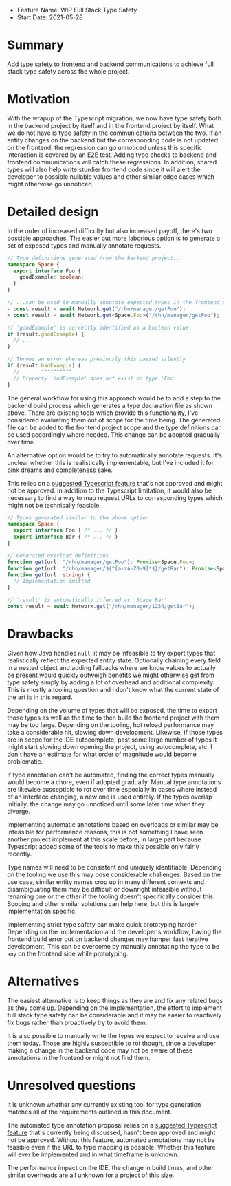 - Feature Name: WIP Full Stack Type Safety
- Start Date: 2021-05-28

# Summary
[summary]: #summary

Add type safety to frontend and backend communications to achieve full stack type safety across the whole project.

# Motivation
[motivation]: #motivation

With the wrapup of the Typescript migration, we now have type safety both in the backend project by itself and in the frontend project by itself. What we do not have is type safety in the communications between the two. If an entity changes on the backend but the corresponding code is not updated on the frontend, the regression can go unnoticed unless this specific interaction is covered by an E2E test. Adding type checks to backend and frontend communications will catch these regressions. In addition, shared types will also help write sturdier frontend code since it will alert the developer to possible nullable values and other similar edge cases which might otherwise go unnoticed.  

# Detailed design
[design]: #detailed-design

In the order of increased difficulty but also increased payoff, there's two possible approaches. The easier but more laborious option is to generate a set of exposed types and manually annotate requests.  

```ts
// Type definitions generated from the backend project...
namespace Space {
  export interface Foo {
    goodExample: boolean;
  }
}
```

```ts
// ...can be used to manually annotate expected types in the frontend project.
- const result = await Network.get("/rhn/manager/getFoo");
+ const result = await Network.get<Space.Foo>("/rhn/manager/getFoo");

// 'goodExample' is correctly identified as a boolean value
if (result.goodExample) {
  // ...
}

// Throws an error whereas previously this passed silently
if (result.badExample) {
  //       ^^^^^^^^^^
  // Property 'badExample' does not exist on type 'Foo'
}
```

The general workflow for using this approach would be to add a step to the backend build process which generates a type declaration file as shown above. There are existing tools which provide this functionality, I've considered evaluating them out of scope for the time being. The generated file can be added to the frontend project scope and the type definitions can be used accordingly where needed. This change can be adopted gradually over time.  

An alternative option would be to try to automatically annotate requests. It's unclear whether this is realistically implementable, but I've included it for pink dreams and completeness sake.  

This relies on a [suggested Typescript feature](https://github.com/microsoft/TypeScript/issues/41160) that's not approved and might not be approved. In addition to the Typescript limitation, it would also be necessary to find a way to map request URLs to corresponding types which might not be technically feasible.  

```ts
// Types generated similar to the above option
namespace Space {
  export interface Foo { /* ... */ }
  export interface Bar { /* ... */ }
}
```

```ts
// Generated overload definitions
function get(url: "/rhn/manager/getFoo"): Promise<Space.Foo>;
function get(url: "/rhn/manager/${^[a-zA-Z0-9]*$}/getBar"): Promise<Space.Bar>;
function get(url: string) {
  // Implementation omitted
}
```

```ts
// 'result' is automatically inferred as 'Space.Bar'
const result = await Network.get("/rhn/manager/1234/getBar");
```

# Drawbacks
[drawbacks]: #drawbacks

Given how Java handles `null`, it may be infeasible to try export types that realistically reflect the expected entity state. Optionally chaining every field in a nested object and adding fallbacks where we know values to actually be present would quickly outweigh benefits we might otherwise get from type safety simply by adding a lot of overhead and additional complexity. This is mostly a tooling question and I don't know what the current state of the art is in this regard.    

Depending on the volume of types that will be exposed, the time to export those types as well as the time to then build the frontend project with them may be too large. Depending on the tooling, hot reload performance may take a considerable hit, slowing down development. Likewise, if those types are in scope for the IDE autocomplete, past some large number of types it might start slowing down opening the project, using autocomplete, etc. I don't have an estimate for what order of magnitude would become problematic.  

If type annotation can't be automated, finding the correct types manually would become a chore, even if adopted gradually. Manual type annotations are likewise susceptible to rot over time especially in cases where instead of an interface changing, a new one is used entirely. If the types overlap initially, the change may go unnoticed until some later time when they diverge.  

Implementing automatic annotations based on overloads or similar may be infeasible for performance reasons, this is not something I have seen another project implement at this scale before, in large part because Typescript added some of the tools to make this possible only fairly recently.  

Type names will need to be consistent and uniquely identifiable. Depending on the tooling we use this may pose considerable challenges. Based on the use case, similar entity names crop up in many different contexts and disambiguating them may be difficult or downright infeasible without renaming one or the other if the tooling doesn't specifically consider this. Scoping and other similar solutions can help here, but this is largely implementation specific.  

Implementing strict type safety can make quick prototyping harder. Depending on the implementation and the developer's workflow, having the frontend build error out on backend changes may hamper fast iterative development. This can be overcome by manually annotating the type to be `any` on the frontend side while prototyping.  

# Alternatives
[alternatives]: #alternatives

The easiest alternative is to keep things as they are and fix any related bugs as they come up. Depending on the implementation, the effort to implement full stack type safety can be considerable and it may be easier to reactively fix bugs rather than proactively try to avoid them.  

It is also possible to manually write the types we expect to receive and use them today. Those are highly susceptible to rot though, since a developer making a change in the backend code may not be aware of these annotations in the frontend or might not find them.  

# Unresolved questions
[unresolved]: #unresolved-questions

It is unknown whether any currently existing tool for type generation matches all of the requirements outlined in this document.  

The automated type annotation proposal relies on a [suggested Typescript feature](https://github.com/microsoft/TypeScript/issues/41160) that's currently being discussed, hasn't been approved and might not be approved. Without this feature, automated annotations may not be feasible even if the URL to type mapping is possible. Whether this feature will ever be implemented and in what timeframe is unknown.  

The performance impact on the IDE, the change in build times, and other similar overheads are all unknown for a project of this size.  
